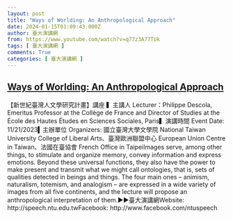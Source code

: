 ```yaml
---
layout: post
title: "Ways of Worlding: An Anthropological Approach"
date: 2024-01-15T01:09:43.000Z
author: 臺大演講網
from: https://www.youtube.com/watch?v=q77z3A77TUk
tags: [ 臺大演講網 ]
comments: True
categories: [ 臺大演講網 ]
---
```

<!--1705280983000-->
[Ways of Worlding: An Anthropological Approach](https://www.youtube.com/watch?v=q77z3A77TUk)
------

<div>
【新世紀臺灣人文學研究計畫】講座 ▍主講人 Lecturer：Philippe Descola,   Emeritus Professor at the Collège de France and Director of Studies at the École des Hautes Études en Sciences Sociales, Paris▍演講時間   Event   Date:   11/21/2023▍主辦單位  Organizers: 國立臺灣大學文學院   National Taiwan University College of Liberal Arts、臺灣歐洲聯盟中心   European Union Centre in Taiwan、法國在臺協會 French Office in TaipeiImages serve, among other things, to stimulate and organize memory, convey information and express emotions. Beyond these universal functions, they also have the power to make present and transmit what we might call ontologies, that is, sets of qualities detected in beings and things. The four main ones – animism, naturalism, totemism, and analogism – are expressed in a wide variety of images from all five continents, and the lecture will propose an anthropological interpretation of them.►►臺大演講網Website: http://speech.ntu.edu.twFacebook: http://www.facebook.com/ntuspeech
</div>
